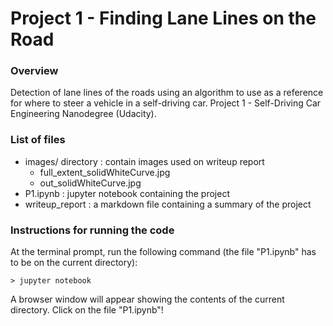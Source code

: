 # Project 1 - Finding Lane Lines on the Road

### Overview

Detection of lane lines of the roads using an algorithm to use as a reference for where to steer a vehicle in a self-driving
car.
Project 1 - Self-Driving Car Engineering Nanodegree (Udacity).

### List of files

- images/ directory : contain images used on writeup report
  - full_extent_solidWhiteCurve.jpg
  - out_solidWhiteCurve.jpg
- P1.ipynb : jupyter notebook containing the project
- writeup_report : a markdown file containing a summary of the project

### Instructions for running the code

At the terminal prompt, run the following command (the file "P1.ipynb" has to be on the current directory):

`> jupyter notebook`

A browser window will appear showing the contents of the current directory. Click on the file "P1.ipynb"!
